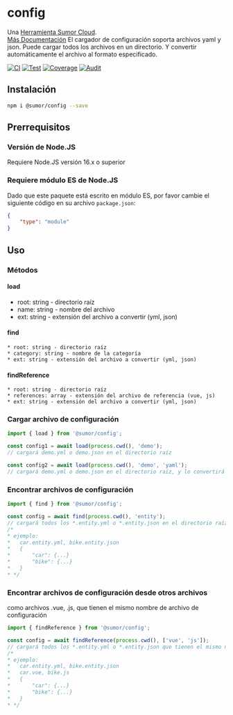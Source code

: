 # config
Una [Herramienta Sumor Cloud](https://sumor.cloud).  
[Más Documentación](https://sumor.cloud)
El cargador de configuración soporta archivos yaml y json. Puede cargar todos los archivos en un directorio.
Y convertir automáticamente el archivo al formato especificado.

[![CI](https://github.com/sumor-cloud/config/actions/workflows/ci.yml/badge.svg)](https://github.com/sumor-cloud/config/actions/workflows/ci.yml)
[![Test](https://github.com/sumor-cloud/config/actions/workflows/ut.yml/badge.svg)](https://github.com/sumor-cloud/config/actions/workflows/ut.yml)
[![Coverage](https://github.com/sumor-cloud/config/actions/workflows/coverage.yml/badge.svg)](https://github.com/sumor-cloud/config/actions/workflows/coverage.yml)
[![Audit](https://github.com/sumor-cloud/config/actions/workflows/audit.yml/badge.svg)](https://github.com/sumor-cloud/config/actions/workflows/audit.yml)

## Instalación
```bash
npm i @sumor/config --save
```

## Prerrequisitos

### Versión de Node.JS
Requiere Node.JS versión 16.x o superior

### Requiere módulo ES de Node.JS
Dado que este paquete está escrito en módulo ES,
por favor cambie el siguiente código en su archivo `package.json`:
```json
{
    "type": "module"
}
```

## Uso

### Métodos

#### load
 * root: string - directorio raíz
 * name: string - nombre del archivo
 * ext: string - extensión del archivo a convertir (yml, json)

#### find
    * root: string - directorio raíz
    * category: string - nombre de la categoría
    * ext: string - extensión del archivo a convertir (yml, json)

#### findReference
    * root: string - directorio raíz
    * references: array - extensión del archivo de referencia (vue, js)
    * ext: string - extensión del archivo a convertir (yml, json)

### Cargar archivo de configuración

```javascript
import { load } from '@sumor/config';

const config1 = await load(process.cwd(), 'demo');
// cargará demo.yml o demo.json en el directorio raíz

const config2 = await load(process.cwd(), 'demo', 'yaml');
// cargará demo.yml o demo.json en el directorio raíz, y lo convertirá a un archivo en formato yaml

```

### Encontrar archivos de configuración

```javascript
import { find } from '@sumor/config';

const config = await find(process.cwd(), 'entity');
// cargará todos los *.entity.yml o *.entity.json en el directorio raíz
/*
* ejemplo:
*   car.entity.yml, bike.entity.json
*   {
*       "car": {...}
*       "bike": {...}
*   }
* */
```

### Encontrar archivos de configuración desde otros archivos
como archivos .vue, .js, que tienen el mismo nombre de archivo de configuración

```javascript
import { findReference } from '@sumor/config';

const config = await findReference(process.cwd(), ['vue', 'js']);
// cargará todos los *.entity.yml o *.entity.json que tienen el mismo nombre con *.vue or *.js en el directorio raíz
/*
* ejemplo:
*   car.entity.yml, bike.entity.json
*   car.vue, bike.js
*   {
*       "car": {...}
*       "bike": {...}
*   }
* */
``` 